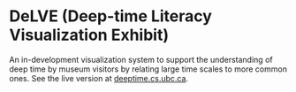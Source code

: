 # DeLVE (Deep-time Literacy Visualization Exhibit)

An in-development visualization system to support the understanding of deep time by museum visitors by relating large
time scales to more common ones. See the live version at [deeptime.cs.ubc.ca](https://deeptime.cs.ubc.ca).

